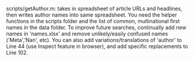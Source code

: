 scripts/getAuthor.m: takes in spreadsheet of article URLs and headlines, then writes author names into same spreadsheet. You need the helper functions in the scripts folder and the list of common, multinational first names in the data folder. To improve future searches, continually add new names in 'names.xlsx' and remove unlikely/easily confused names ('Meta','Nan', etc). You can also add variations/translations of 'author' to Line 44 (use Inspect feature in browser), and add specific replacements to Line 102. 
